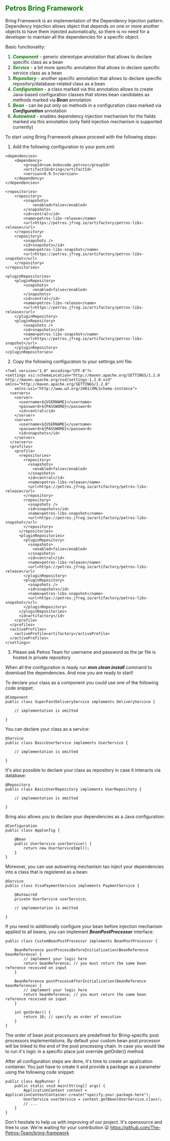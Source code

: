 ## <span style="color:green">Petros Bring Framework</span>
Bring Framework is an implementation of the Dependency Injection pattern.
Dependency Injection allows object that depends on one or more another objects to have them injected automatically,
so there is no need for a developer to maintain all the dependencies for a specific object.

Basic functionality:
1. <span style="color:green">_**Component**_</span> - generic stereotype annotation that allows to declare specific class as a bean
2. <span style="color:green">_**Service**_</span> - a bit more specific annotation that allows to declare specific service class as a bean
3. <span style="color:green">_**Repository**_</span> - another specific annotation that allows to declare specific repository/database-related class as a bean
4. <span style="color:green">_**Configuration**_</span> - a class marked via this annotation allows to create Java-based configuration classes that stores bean candidates as methods marked via _**Bean**_ annotation
5. <span style="color:green">_**Bean**_</span> - can be put only on methods in a configuration class marked via _**Configuration**_ annotation
6. <span style="color:green">_**Autowired**_</span> - enables dependency injection mechanism for the fields marked via this annotation (only field injection mechanism is supported currently)

To start using Bring Framework please proceed with the following steps:
1. Add the following configuration to your pom.xml:
```
<dependencies>
    <dependency>
        <groupId>com.bobocode.petros</groupId>
        <artifactId>bring</artifactId>
        <version>0.9.5</version>
    </dependency>
</dependencies>

<repositories>
    <repository>
        <snapshots>
            <enabled>false</enabled>
        </snapshots>
        <id>central</id>
        <name>petros-libs-release</name>
        <url>https://petros.jfrog.io/artifactory/petros-libs-release</url>
    </repository>
    <repository>
        <snapshots />
        <id>snapshots</id>
        <name>petros-libs-snapshot</name>
        <url>https://petros.jfrog.io/artifactory/petros-libs-snapshot</url>
    </repository>
</repositories>

<pluginRepositories>
    <pluginRepository>
        <snapshots>
            <enabled>false</enabled>
        </snapshots>
        <id>central</id>
        <name>petros-libs-release</name>
        <url>https://petros.jfrog.io/artifactory/petros-libs-release</url>
    </pluginRepository>
    <pluginRepository>
        <snapshots />
        <id>snapshots</id>
        <name>petros-libs-snapshot</name>
        <url>https://petros.jfrog.io/artifactory/petros-libs-snapshot</url>
    </pluginRepository>
</pluginRepositories>
```

2. Copy the following configuration to your settings.xml file:
```
<?xml version="1.0" encoding="UTF-8"?>
<settings xsi:schemaLocation="http://maven.apache.org/SETTINGS/1.2.0 http://maven.apache.org/xsd/settings-1.2.0.xsd" xmlns="http://maven.apache.org/SETTINGS/1.2.0"
    xmlns:xsi="http://www.w3.org/2001/XMLSchema-instance">
  <servers>
    <server>
      <username>${USERNAME}</username>
      <password>${PASSWORD}</password>
      <id>central</id>
    </server>
    <server>
      <username>${USERNAME}</username>
      <password>${PASSWORD}</password>
      <id>snapshots</id>
    </server>
  </servers>
  <profiles>
    <profile>
      <repositories>
        <repository>
          <snapshots>
            <enabled>false</enabled>
          </snapshots>
          <id>central</id>
          <name>petros-libs-release</name>
          <url>https://petros.jfrog.io/artifactory/petros-libs-release</url>
        </repository>
        <repository>
          <snapshots />
          <id>snapshots</id>
          <name>petros-libs-snapshot</name>
          <url>https://petros.jfrog.io/artifactory/petros-libs-snapshot</url>
        </repository>
      </repositories>
      <pluginRepositories>
        <pluginRepository>
          <snapshots>
            <enabled>false</enabled>
          </snapshots>
          <id>central</id>
          <name>petros-libs-release</name>
          <url>https://petros.jfrog.io/artifactory/petros-libs-release</url>
        </pluginRepository>
        <pluginRepository>
          <snapshots />
          <id>snapshots</id>
          <name>petros-libs-snapshot</name>
          <url>https://petros.jfrog.io/artifactory/petros-libs-snapshot</url>
        </pluginRepository>
      </pluginRepositories>
      <id>artifactory</id>
    </profile>
  </profiles>
  <activeProfiles>
    <activeProfile>artifactory</activeProfile>
  </activeProfiles>
</settings>
```

3. Please ask Petros Team for username and password as the jar file is hosted in private repository

When all the configuration is ready run _**mvn clean install**_ command to download the dependencies.
And now you are ready to start!

To declare your class as a component you could use one of the following code snippet:
```
@Component
public class SuperFastDeliveryService implements DeliveryService {

    // implementation is omitted

}
```

You can declare your class as a service:
```
@Service
public class BasicUserService implements UserService {

    // implementation is omitted

}
```

It's also possible to declare your class as repository in case it interacts via database:
```
@Repository
public class BasicUserRepository implements UserRepository {

    // implementation is omitted

}
```

Bring also allows you to declare your dependencies as a Java configuration:
```
@Configuration
public class AppConfig {

    @Bean
    public UserService userService() {
        return new UserServiceImpl();
    }
}
```

Moreover, you can use autowiring mechanism tao inject your dependencies into a class that is registered as a bean:
```
@Service
public class VisaPaymentService implements PaymentService {

    @Autowired
    private UserService userService;

    // implementation is omitted

}
```

If you need to additionally configure your bean before injection mechanism applied to all beans, you can implement
_**BeanPostProcessor**_ interface:
```
public class CustomBeanPostProcessor implements BeanPostProcessor {

    BeanReference postProcessBeforeInitialization(BeanReference beanReference) {
        // implement your logic here
        return beanReference; // you must return the same bean reference received on input
    }

    BeanReference postProcessAfterInitialization(BeanReference beanReference) {
        // implement your logic here
        return beanReference; // you must return the same bean reference received on input
    }

    int getOrder() {
        return 10; // specify an order of execution
    }
}
```
The order of bean post processors are predefined for Bring-specific post processors implementations. By default your
custom bean post processor will be linked to the end of the post processing chain. In case you would like to run it's
logic in a specific place just override getOrder() method.

After all configuration steps are done, it's time to create an application container. You just have to create it and
provide a package as a parameter using the following code snippet:
```
public class AppRunner {
    public static void main(String[] args) {
        ApplicationContext context = ApplicationContextContainer.create("specify.your.package.here");
        UserService userService = context.getBean(UserService.class);
        // ...
    }
}
```

Don't hesitate to help us with improving of our project. It's opensource and free to use. We're waiting for your contribution 😜
https://github.com/The-Petros-Team/bring-framework
